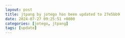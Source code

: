 ```yaml
---
layout: post
title: jtpang by jotego has been updated to 27e5bb9
date: 2024-07-27 09:25:51 +0000
categories: [jotego, jtpang]
tags: [update]
---
```


